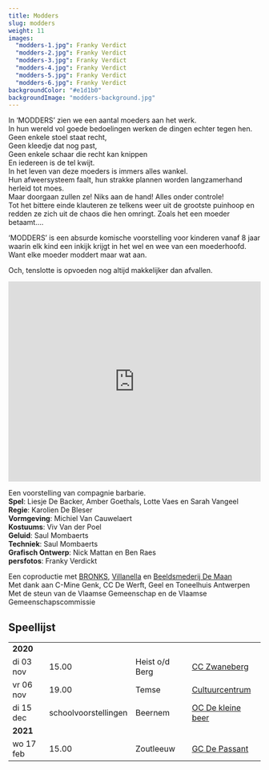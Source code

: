 ```yaml
---
title: Modders
slug: modders
weight: 11
images:
  "modders-1.jpg": Franky Verdict
  "modders-2.jpg": Franky Verdict
  "modders-3.jpg": Franky Verdict
  "modders-4.jpg": Franky Verdict
  "modders-5.jpg": Franky Verdict
  "modders-6.jpg": Franky Verdict
backgroundColor: "#e1d1b0"
backgroundImage: "modders-background.jpg"
---
```

In ‘MODDERS’ zien we een aantal moeders aan het werk.<br>
In hun wereld vol goede bedoelingen werken de dingen echter tegen hen.<br>
Geen enkele stoel staat recht,<br>
Geen kleedje dat nog past,<br>
Geen enkele schaar die recht kan knippen<br>
En iedereen is de tel kwijt.<br>
In het leven van deze moeders is immers alles wankel.<br>
Hun afweersysteem faalt, hun strakke plannen worden langzamerhand herleid tot moes.<br>
Maar doorgaan zullen ze! Niks aan de hand! Alles onder controle!<br>
Tot het bittere einde klauteren ze telkens weer uit de grootste puinhoop en redden ze zich uit de chaos die hen omringt.  Zoals het een moeder betaamt....<br>

‘MODDERS’ is een absurde komische voorstelling voor kinderen vanaf 8 jaar waarin elk kind een inkijk krijgt in het wel en wee van een moederhoofd.<br>
Want elke moeder moddert maar wat aan.<br>

Och, tenslotte is opvoeden nog altijd makkelijker dan afvallen.

<iframe src="https://player.vimeo.com/video/245175026?title=0&byline=0&portrait=0" width="100%" height="400" frameborder="0" webkitallowfullscreen mozallowfullscreen allowfullscreen></iframe>

Een voorstelling van compagnie barbarie.<br>
**Spel**:  Liesje De Backer, Amber Goethals, Lotte Vaes en Sarah Vangeel<br>
**Regie**: Karolien De Bleser<br>
**Vormgeving**: Michiel Van Cauwelaert<br>
**Kostuums**: Viv Van der Poel<br>
**Geluid**: Saul Mombaerts<br>
**Techniek**: Saul Mombaerts<br>
**Grafisch Ontwerp**: Nick Mattan en Ben Raes<br>
**persfotos**: Franky Verdickt<br>

Een coproductie met <a href="http://www.bronks.be/nl/">BRONKS</a>, <a href="https://www.destudio.com/">Villanella</a> en <a href="http://www.demaan.be/">Beeldsmederij De Maan</a><br>
Met dank aan C-Mine Genk, CC De Werft, Geel en Toneelhuis Antwerpen <br>
Met de steun van de Vlaamse Gemeenschap en de Vlaamse Gemeenschapscommissie 

## Speellijst
<div class="table-responsive">
<table class="speellijst">

<tr><td colspan="5"><strong>2020</strong></td></tr>
<tr><td>di 03 nov</td><td>15.00</td><td>Heist o/d Berg</td><td><a href="http://www.zwaneberg.be">CC Zwaneberg</td></tr>
<tr><td>vr 06 nov</td><td>19.00</td><td>Temse</td><td><a href="http://www.cultuurcentrumtemse.be">Cultuurcentrum</a></td></tr>
<tr><td>di 15 dec</td><td>schoolvoorstellingen</td><td>Beernem</td><td><a href="http://www.beernem.be">OC De kleine beer</a></td></tr>

<tr><td colspan="5"><strong>2021</strong></td></tr>
<tr><td>wo 17 feb</td><td>15.00</td><td>Zoutleeuw</td><td><a href="http://www.zoutleeuw.be">GC De Passant</a></td></tr>



</table>
</div>
